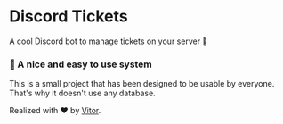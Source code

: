 # Discord Tickets

A cool Discord bot to manage tickets on your server 🎫

### 💬 A nice and easy to use system

This is a small project that has been designed to be usable by everyone. That's why it doesn't use any database.

Realized with ❤️ by [Vitor](https://github.com/vitorcarvalhods).